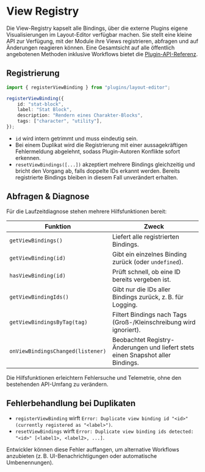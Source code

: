 # View Registry

Die View-Registry kapselt alle Bindings, über die externe Plugins eigene Visualisierungen im Layout-Editor verfügbar machen. Sie stellt eine kleine API zur Verfügung, mit der Module ihre Views registrieren, abfragen und auf Änderungen reagieren können. Eine Gesamtsicht auf alle öffentlich angebotenen Methoden inklusive Workflows bietet die [Plugin-API-Referenz](./plugin-api.md).

## Registrierung

```ts
import { registerViewBinding } from "plugins/layout-editor";

registerViewBinding({
    id: "stat-block",
    label: "Stat Block",
    description: "Rendern eines Charakter-Blocks",
    tags: ["character", "utility"],
});
```

* `id` wird intern getrimmt und muss eindeutig sein.
* Bei einem Duplikat wird die Registrierung mit einer aussagekräftigen Fehlermeldung abgelehnt, sodass Plugin-Autoren Konflikte sofort erkennen.
* `resetViewBindings([...])` akzeptiert mehrere Bindings gleichzeitig und bricht den Vorgang ab, falls doppelte IDs erkannt werden. Bereits registrierte Bindings bleiben in diesem Fall unverändert erhalten.

## Abfragen & Diagnose

Für die Laufzeitdiagnose stehen mehrere Hilfsfunktionen bereit:

| Funktion | Zweck |
| --- | --- |
| `getViewBindings()` | Liefert alle registrierten Bindings. |
| `getViewBinding(id)` | Gibt ein einzelnes Binding zurück (oder `undefined`). |
| `hasViewBinding(id)` | Prüft schnell, ob eine ID bereits vergeben ist. |
| `getViewBindingIds()` | Gibt nur die IDs aller Bindings zurück, z. B. für Logging. |
| `getViewBindingsByTag(tag)` | Filtert Bindings nach Tags (Groß-/Kleinschreibung wird ignoriert). |
| `onViewBindingsChanged(listener)` | Beobachtet Registry-Änderungen und liefert stets einen Snapshot aller Bindings. |

Die Hilfsfunktionen erleichtern Fehlersuche und Telemetrie, ohne den bestehenden API-Umfang zu verändern.

## Fehlerbehandlung bei Duplikaten

* `registerViewBinding` wirft `Error: Duplicate view binding id "<id>" (currently registered as "<label>")`.
* `resetViewBindings` wirft `Error: Duplicate view binding ids detected: "<id>" [<label1>, <label2>, ...]`.

Entwickler können diese Fehler auffangen, um alternative Workflows anzubieten (z. B. UI-Benachrichtigungen oder automatische Umbenennungen).
